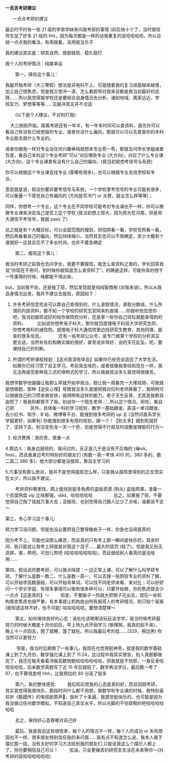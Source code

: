 ﻿**一丢丢考研建议**

`　　`一点点考研的建议  最近时不时有一些 21 级的学弟学妹来问我考研的事情 (前后快十个了，当时做班导生加了好多 21 级的 hh)，因为每次都是一样的话我重复的说哈哈哈哈，所以总结一点点我的看法，有用就看，没用就当乐子  我的建议其实是：顺其自然、按部就班、稳扎稳打  我个人的考研情况：纯属幸运

`　　`第一，择校这个事儿：  我最开始考研（大三寒假）想法是非电科不上，可是随着我的复习进度越来越慢，加上自己很焦虑，但是我又想冲一波，怎么看胶带对我来说都是我当初最好的选择……  所以我觉得报学校还是要结合自身情况去分析，诸如地域、离家远近、学校实力、梦想等等等……无脑冲其实并不合适        (以下是个人建议，不对别打我):     大三刚刚开始，距离考研还有一年半，有一年多时间可以查资料，首先你可以看自己有没有已经想报的专业，或者你没什么偏向，那就可以可以先查查你的本科专业能去报什么专业的。  或者你跟我一样对专业没任何兴趣单纯就想本专业苟一苟，那就去问学长学姐或者百度，看自己本科这个专业考研“可以”对应哪些专业 (大方向)，对应了什么专业课 (大方向)，这个专业课里有没有什么自己的偏向，(我当初就想考信号与系统)  你可以根据这个专业课去找专业 (尊嘟有很多)，也可以根据专业去找学校和专业。  意思就是说，假设你要非要考信号与系统，一个学校里考信号的专业可能有很多，可以衡量一下感觉自己有偏向的 (方向是否冷门 or 太卷，就业怎么样等等)；  同样，你想考一个专业，这个专业在不同学校可能考的专业课也不一样，你可以根据专业课来决定自己是否上这个学校 (我当初想上郑大，因为郑大在河南，但是郑大通信不考信号，我就 pass 了)  总之就是有个大概目标，可以全国范围的搜刮，研招网看一看，学校官网看一看，然后再看看自己的偏向，然后持续缩小，当然其实也可以不用确定，至少大概有个谱就好～这其实花不了多长时间，也并不着急确定

`　　`第二，报班这个事儿：  我当时考研之前我也去问学长，我要不要报班，我怎么查资料之类的，学长回答我说“你现在不用问，到时候你就知道怎么查资料了”。的确是这样，可能你真的想干一件事情的时候，啥都能干得出来。  but，当初我不劝，还是报了班，然后发现就是纯纯智商税 (对我来说)，所以从我自身情况出发，我并不建议去报班，原因如下：  1. 许多考研信息完全可以靠自己查得到的，什么录取情况，录取分数线，什么所谓的内部资料，都不如一个学校的研究生官网来的直接……你就听他忽悠你吧，我当初报班说好的给你做院校分析，还是拿一些你自己轻松就能查得到的资料。        比如说你想考电子科大，那你就百度搜电子科技大学研究生院，你想考电科的通信院，就搜电子科大通信院里边找研究生教育，其他同理，能查的很多信息。           还有一些考研公众号，是专门做某个学校的分析其实更合适，当然有些机构确实做的很好，甚至说非常好，说的天花乱坠，呃，要保持自己的判断。  2. 所谓的考研课程规划：【这点我深有体会】如果你已经完全适应了大学生活，如果你已经习惯了自主学习，考前突击啥的，或者就像我曾经和现在一样，我无法再接受那种高三式的填鸭式的学习，所以我报班没多久我觉得很痛苦。  我想学数学他偏偏让我那么早就开始学政治，她让我一周看完一大堆视频，可我就是想做题，那种【逆反心理】导致我没多久直接把我对应的老师屏蔽了，我明明可以根据自己的习惯来做安排，我明明有这样的能力，老子天生反骨，尤其是我都自由惯了！我爸妈都管不了我，别说你一个陌生老师……所以这个情况，呃呃，看自己把            另外，具体每一科的学习规划，数学一基础跟谁，英语一单词跟谁，去小红书、知乎、B 站、微博等平台，能搜到很多考研的 up 主 (当然问直系学长学姐更好，如果有) 你能搜到很多有用的规划，跟一个！【别太多】跟到死就好了，坚持下去，别当变色龙一天一个色，但是觉得不行就及时调整是理智的行为～  3. 经济费用：真的贵，慎重一点  4.周边人：我身边报班的，我问过的，反正是几乎是没有不后悔的 (😂ok，fine)，而且我身边考的特别好的朋友们 (有数一英一考快 400 的，380 多的，数二英二 380 多)，绝大部分都是没报班，靠自主学习的  5.凡事没有那么绝对，我并不是觉得报班怎么样，只是我从报班里得到的正反馈实在太少，所以我不建议。        考研资料哪里找，网上能找到挺多免费的盗版资源 (狗头) 盗版网课，准备一个百度网盘 vip 比啥都强，ddd，哈哈哈哈哈                总之，如果报了班，不要觉得自己掏了钱就万事大吉；没报班，也别觉得自己跟人比少了点啥，谁都说不定～  第三，专心学习这个事儿:  努力学习没问题，但是也没必要把自己整得像疯子一样，你急也没用是真的  因为考不上，可能也没那么痛苦，而且真的只有考上那一瞬间是快乐的，其余时间，我只能说让我考上研就是对我这个混子……最大的惩罚 (枯了)，但是我又别无选择，害，熬吧，可劲儿熬吧 (哈哈哈哈哈哈哈)，而且做给别人看真的是没啥用……  第四，假设说你要考研，可以做点啥捏：一边正常上课，可以了解什么叫学硕专硕，了解什么是数一数二，什么是数一英一，可以去搜一些院校专业的资料了解，可以开始学高数基础，可以开始背单词，可以找不同老师来看，来对比；可以好好问一个学长学姐，有很多事情可以做有很多种可以，只要开始做，你的焦虑就会少一点点【这是真的】～        但是，不要脑子一热就大把银子花出去，现在一些机构贩卖焦虑也很严重，有本事就让机构放出所有报班人的考研情况，别只贴个喜报 (我知道这样不好，也不可能) 哈哈哈哈哈，要想清楚辣～        第五，如何保持良好的心态：该吃吃该喝喝该玩玩该学学，我当时候考研最努力的时候大概是十月份前后，早上快九点开始学习 (惭愧啊，我真的起不来)，晚上十一点回去，困了就睡，饿了就吃，所以我最后考的低……(329，擦边男) 你当然可以更努力         但是，我当时后期做了一些事儿，我现在也觉得挺神奇，就是我的数学基础课上到了九月份，数学强化课上到了 11.24，这过程中我其实很急，别人真题都做完了，我还在每天看着书做高数例题哈哈哈哈哈哈，但我就是不信邪，一身反骨哈哈哈哈哈，后来数学真题写了近 15 年后就阳了，数学再没学过，最后数一考了 97，也不算很差吧 hhh，比我预估的 80 分高了挺多        第六，我的整体感受:        我后知后觉我的心态是真的好，而且回顾考研，其实我觉得我很快乐，那段时间什么都不用想，做数学和专业课的时候，我特别喜欢听《甄嬛传》的电视剧原声🌚，我听了十来遍，我感觉挺快乐的，也可能是因为我没做过任何数学模拟，不知道自己真实水平，所以光脚的不怕穿鞋的吧哈哈哈哈哈哈        总之，保持好心态尊嘟对自己好        最后，我是我说这些很侥幸，每个人的情况不一样，每个人的成功 or 失败原因也不一样，很多朋友特别信任我的来问我……我有点不知道怎么说，我本人属于摆烂那一挂，没有太好的学习方法给到我的朋友们只能说我这么个摆烂人都上了，你也要相信自己可以！        加油，只会更痛苦的研究生生活在未来等你～(对考研的说哈哈哈哈哈哈)

